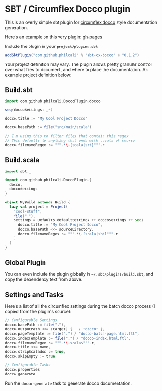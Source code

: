 # SBT / Circumflex Docco plugin

This is an overly simple sbt plugin for [circumflex docco] style documentation generation.

Here's an example on this very plugin: [gh-pages][gh-pages]

Include the plugin in your `project/plugins.sbt`

``` scala
addSbtPlugin("com.github.philcali" % "sbt-cx-docco" % "0.1.2")
```

Your project definition may vary. The plugin allows pretty granular control over what
files to document, and where to place the documentation. An example project definition below:

## Build.sbt

``` scala
import com.github.philcali.DoccoPlugin.docco

seq(doccoSettings: _*)

docco.title := "My Cool Project Docco"

docco.basePath := file("src/main/scala")

// I'm using this to filter files that contain this regex
// This defaults to anything that ends with .scala of course
docco.filenameRegex := """.*\.[scala|sbt]""".r
```

## Build.scala

``` scala
import sbt._

import com.github.philcali.DoccoPlugin.{
  docco,
  doccoSettings
}

object MyBuild extends Build {
  lazy val project = Project(
    "cool-stuff",
    file("."),
    settings = Defaults.defaultSettings ++ doccoSettings ++ Seq(
      docco.title := "My Cool Project Docco",
      docco.basePath <<= sourceDirectory,
      docco.filenameRegex := """.*\.[scala|sbt]""".r
    )
  )
}
```

## Global Plugin

You can even include the plugin globally in `~/.sbt/plugins/build.sbt`,
and copy the dependency text from above.

## Settings and Tasks

Here's a list of all the circumflex settings during the batch docco process 
(I copied from the plugin's source):

``` scala
// Configurable Settings
docco.basePath := file("."),
docco.outputPath <<= (target) { _ / "docco" },
docco.pageTemplate := file(".") / "docco-batch-page.html.ftl",
docco.indexTemplate := file(".") / "docco-index.html.ftl",
docco.filenameRegex := """.*\.scala$""".r,
docco.title <<= name,  
docco.stripScaladoc := true,
docco.skipEmpty := true

// Configurable Tasks
docco.properties
docco.generate
```

Run the `docco-generate` task to generate docco documentation.

[gh-pages]: http://philcali.github.com/sbt-cx-docco/
[circumflex docco]: http://circumflex.ru/projects/docco/index.html
